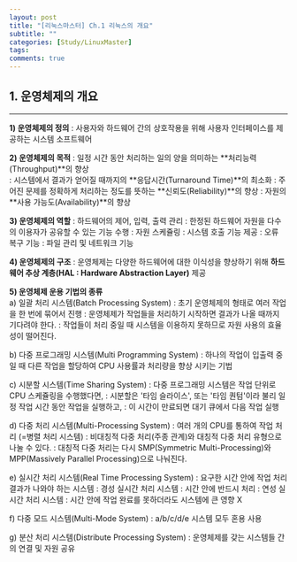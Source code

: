 ```yaml
---
layout: post
title: "[리눅스마스터] Ch.1 리눅스의 개요"
subtitle: ""
categories: [Study/LinuxMaster] 
tags:
comments: true
---
```


## 1. 운영체제의 개요

---

**1) 운영체제의 정의**
: 사용자와 하드웨어 간의 상호작용을 위해 사용자 인터페이스를 제공하는 시스템 소프트웨어  


**2) 운영체제의 목적**
: 일정 시간 동안 처리하는 일의 양을 의미하는 **처리능력(Throughput)**의 향상  
: 시스템에서 결과가 얻어질 때까지의 **응답시간(Turnaround Time)**의 최소화
: 주어진 문제를 정확하게 처리하는 정도를 뜻하는 **신뢰도(Reliability)**의 향상
: 자원의 **사용 가능도(Availability)**의 향상

**3) 운영체제의 역할**
: 하드웨어의 제어, 입력, 출력 관리
: 한정된 하드웨어 자원을 다수의 이용자가 공유할 수 있는 기능 수행
: 자원 스케쥴링
: 시스템 호출 기능 제공
: 오류 복구 기능
: 파일 관리 및 네트워크 기능

**4) 운영체제의 구조**
: 운영체제는 다양한 하드웨어에 대한 이식성을 향상하기 위해 **하드웨어 추상 계층(HAL : Hardware Abstraction Layer)** 제공

**5) 운영체제 운용 기법의 종류**  
 a) 일괄 처리 시스템(Batch Processing System)
: 초기 운영체제의 형태로 여러 작업을 한 번에 묶어서 진행
: 운영체제가 작업들을 처리하기 시작하면 결과가 나올 때까지 기다려야 한다.
: 작업들이 처리 중일 때 시스템을 이용하지 못하므로 자원 사용의 효율성이 떨어진다.  

 b) 다중 프로그래밍 시스템(Multi Programming System)
: 하나의 작업이 입출력 중일 때 다른 작업을 할당하여 CPU 사용률과 처리량을 향상 시키는 기법  

 c) 시분할 시스템(Time Sharing System)
: 다중 프로그래밍 시스템은 작업 단위로 CPU 스케쥴링을 수행했다면,
: 시분할은 '타임 슬라이스', 또는 '타임 퀀텀'이라 불리 일정 작업 시간 동안 작업을 실행하고, 
: 이 시간이 만료되면 대기 큐에서 다음 작업 실행  

 d) 다중 처리 시스템(Multi-Processing System)
: 여러 개의 CPU를 통하여 작업 처리 (=병렬 처리 시스템)
: 비대칭적 다중 처리(주종 관계)와 대칭적 다중 처리 유형으로 나눌 수 있다.
: 대칭적 다중 처리는 다시 SMP(Symmetric Multi-Processing)와 MPP(Massively Parallel Processing)으로 나눠진다.  

 e) 실시간 처리 시스템(Real Time Processing System)
: 요구한 시간 안에 작업 처리 결과가 나와야 하는 시스템
: 경성 실시간 처리 시스템 : 시간 안에 반드시 처리
: 연성 실시간 처리 시스템 : 시간 안에 작업 완료를 못하더라도 시스템에 큰 영향 X

 f) 다중 모드 시스템(Multi-Mode System)
: a/b/c/d/e 시스템 모두 혼용 사용

 g) 분산 처리 시스템(Distribute Processing System)
: 운영체제를 갖는 시스템들 간의 연결 및 자원 공유
